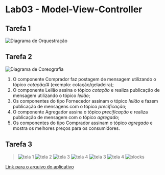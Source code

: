 # Lab03 - Model-View-Controller

## Tarefa 1

![Diagrama de Orquestração](images/tarefa1.png)

## Tarefa 2
![Diagrama de Coreografia](images/tarefa2.png)
1. O componente Comprador faz postagem de mensagem utilizando o tópico *cotação/#* (exemplo: cotação/geladeira);
2. O componente Leilão assina o tópico *cotação* e realiza publicação de mensagem utilizando o tópico *leilão*;
3. Os componentes do tipo Fornecedor assinam o tópico *leilão* e fazem publicação de mensagens com o tópico *precificação*;
4. O componente Agregador assina o tópico *precificação* e realiza publicação de mensagem com o tópico *agregado*;
5. Os componentes do tipo Comprador assinam o tópico *agregado* e mostra os melhores preços para os consumidores.

## Tarefa 3

> ![tela 1](images/tela1.jpeg)
> ![tela 2](images/tela2.jpeg)
> ![tela 3](images/tela3.jpeg)
> ![tela 4](images/tela4.jpeg)
> ![tela 3](images/tela5.jpeg)
> ![tela 4](images/tela6.jpeg)
![blocks](images/blocks.png)

[Link para o arquivo do aplicativo](app/tarefa3.aia)
